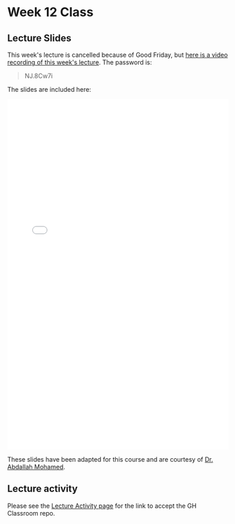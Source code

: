 # Week 12 Class

## Lecture Slides

This week's lecture is cancelled because of Good Friday, but [here is a video recording of this week's lecture](https://ubc.zoom.us/rec/share/6i2Y_Lg8kHOHV5TW9jbOw4INGxR19a0T891f9qUMnIv4vuHNSRqQryIQOtrPCSiW.4uuTLInqj_dYsHZ8). The password is: 

> NJ.8Cw7i

The slides are included here:

<iframe src="../../2021-04-02 - Arrays.pdf" width="100%" height="800px" frameBorder="0"> </iframe>

These slides have been adapted for this course and are courtesy of [Dr. Abdallah Mohamed](https://people.ok.ubc.ca/abdalmoh/).

## Lecture activity

Please see the [Lecture Activity page](../links) for the link to accept the GH Classroom repo.